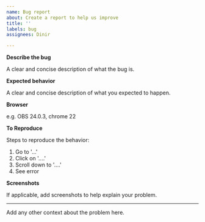 ```yaml
---
name: Bug report
about: Create a report to help us improve
title: ''
labels: bug
assignees: Dinir

---
```


**Describe the bug**

A clear and concise description of what the bug is.

**Expected behavior**

A clear and concise description of what you expected to happen.

**Browser** 

e.g. OBS 24.0.3, chrome 22

**To Reproduce**

Steps to reproduce the behavior:
1. Go to '...'
2. Click on '....'
3. Scroll down to '....'
4. See error

**Screenshots**

If applicable, add screenshots to help explain your problem.

- - -

Add any other context about the problem here.

